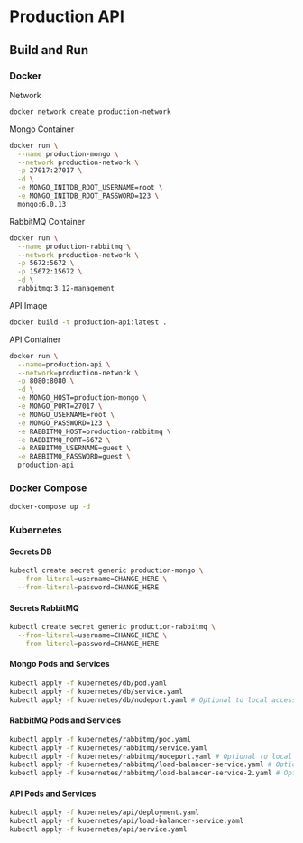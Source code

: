 # Production API

## Build and Run

### Docker

Network
```bash
docker network create production-network
```

Mongo Container
```bash
docker run \
  --name production-mongo \
  --network production-network \
  -p 27017:27017 \
  -d \
  -e MONGO_INITDB_ROOT_USERNAME=root \
  -e MONGO_INITDB_ROOT_PASSWORD=123 \
  mongo:6.0.13
```

RabbitMQ Container
```bash
docker run \
  --name production-rabbitmq \
  --network production-network \
  -p 5672:5672 \
  -p 15672:15672 \
  -d \
  rabbitmq:3.12-management
```

API Image
```bash
docker build -t production-api:latest .
```

API Container
```bash
docker run \
  --name=production-api \
  --network=production-network \
  -p 8080:8080 \
  -d \
  -e MONGO_HOST=production-mongo \
  -e MONGO_PORT=27017 \
  -e MONGO_USERNAME=root \
  -e MONGO_PASSWORD=123 \
  -e RABBITMQ_HOST=production-rabbitmq \
  -e RABBITMQ_PORT=5672 \
  -e RABBITMQ_USERNAME=guest \
  -e RABBITMQ_PASSWORD=guest \
  production-api
```

### Docker Compose
```bash
docker-compose up -d
```

### Kubernetes

#### Secrets DB
```bash
kubectl create secret generic production-mongo \
  --from-literal=username=CHANGE_HERE \
  --from-literal=password=CHANGE_HERE
```

#### Secrets RabbitMQ
```bash
kubectl create secret generic production-rabbitmq \
  --from-literal=username=CHANGE_HERE \
  --from-literal=password=CHANGE_HERE
```

#### Mongo Pods and Services
```bash
kubectl apply -f kubernetes/db/pod.yaml
kubectl apply -f kubernetes/db/service.yaml
kubectl apply -f kubernetes/db/nodeport.yaml # Optional to local access
```

#### RabbitMQ Pods and Services
```bash
kubectl apply -f kubernetes/rabbitmq/pod.yaml
kubectl apply -f kubernetes/rabbitmq/service.yaml
kubectl apply -f kubernetes/rabbitmq/nodeport.yaml # Optional to local access
kubectl apply -f kubernetes/rabbitmq/load-balancer-service.yaml # Optional to local access
kubectl apply -f kubernetes/rabbitmq/load-balancer-service-2.yaml # Optional to local access
```

#### API Pods and Services
```bash
kubectl apply -f kubernetes/api/deployment.yaml
kubectl apply -f kubernetes/api/load-balancer-service.yaml
kubectl apply -f kubernetes/api/service.yaml
```

